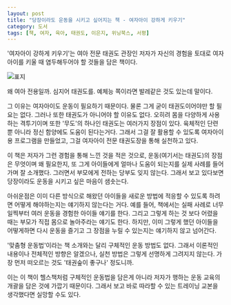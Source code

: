 ```yaml
---
layout: post
title: "당장이라도 운동을 시키고 싶어지는 책 - 여자아이 강하게 키우기"
category: 도서
tags: [책, 여자, 육아, 태권도, 이은지, 위닝북스, 서평]
---
```


'여자아이 강하게 키우기'는
여아 전문 태권도 관장인 저자가
자신의 경험을 토대로 여자아이를 키울 때 염두해두어야 할 것들을 담은 책이다.

![표지](https://lh3.googleusercontent.com/VAF7Z7bmE-tFhFneO8szwju6ActdOQxXYDjw-8DoeLE7WbmW2KAWeO_WNdTjVhZYiPabgy8_hnujXA=s480)

왜 여아 전용일까.
심지어 태권도를.
예체능 쪽이라면 발레같은 것도 있는데 말이다.

그 이유는 여자아이도 운동이 필요하기 때문이다.
물론 그게 굳이 태권도이어야만 할 필요는 없다.
그러나 또한 태권도가 아니어야 할 이유도 없다.
오히려 몸을 다양하게 사용하는 격투기이며
또한 '무도'의 하나인 태권도는 여러가지 장점이 있다.
육체적인 단련 뿐 아니라 정신 함양에도 도움이 된다는거다.
그래서 그걸 잘 활용할 수 있도록 여자아이용 프로그램을 만들었고,
그걸 여자아이 전문 태권도장을 통해 실천하고 있다.

이 책은 저자가 그런 경험을 통해 느낀 것을 적은 것으로,
운동(여기서는 태권도)의 장점은 무엇이며 왜 필요한지,
또 그게 아이들에게 얼마나 도움이 되는지를
실제 사례를 들어가며 잘 소개했다.
그러면서 부모에게 전하는 당부도 잊지 않는다.
그래서 보고 있다보면 당장이라도 운동을 시키고 싶은 마음이 샘솟는다.

아쉬운점은 이미 다른 방식으로 해왔던 아이들을
새로운 방법에 적응할 수 있도록 하려면 어떻게 해야하는지는 얘기하지 않는다는 거다.
예를 들어, 책에서는 실패 사례로 너무 일찍부터 여러 운동을 경험한 아이들 얘기를 한다.
그리고 그렇게 하는 것 보다 어렸을 때는 부모가 직접 몸으로 놀아주라는 얘기도 한다.
하지만, 이미 그렇게 했던 아이들을
어떻게하면 다시 운동을 즐기고 그 장점을 누릴 수 있는지는 얘기하지 않고 넘어간다.

'맞춤형 운동법'이라는 책 소개와는 달리 구체적인 운동 방법도 없다.
그래서 이론적인 내용이나 전체적인 방향은 알겠으나,
실천 방법은 그렇게 선명하게 그려지지 않는다.
가장 먼저 떠오르는 것도 '태권숲이 좋구나' 정도니까.

이는 이 책이 헬스책처럼 구체적인 운동법을 담은게 아니라
저자가 행하는 운동 교육의 개괄을 담은 것에 가깝기 때문이다.
그래서 보고 바로 따라할 수 있는 트레이닝 교본을 생각했다면 실망할 수도 있다.
